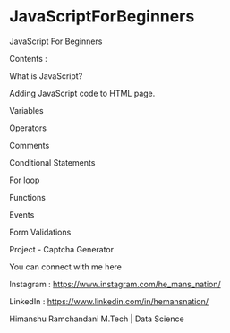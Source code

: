 # JavaScriptForBeginners
JavaScript For Beginners

Contents :

What is JavaScript?

Adding JavaScript code to HTML page.

Variables

Operators

Comments

Conditional Statements

For loop

Functions

Events

Form Validations

Project - Captcha Generator




You can connect with me here

Instagram : https://www.instagram.com/he_mans_nation/

LinkedIn : https://www.linkedin.com/in/hemansnation/


Himanshu Ramchandani
M.Tech | Data Science
